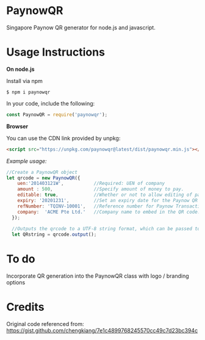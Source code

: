 # PaynowQR
Singapore Paynow QR generator for node.js and javascript.


# Usage Instructions

**On node.js**

Install via npm
```
$ npm i paynowqr
```

In your code, include the following:

```javascript
const PaynowQR = require('paynowqr');
```

**Browser**

You can use the CDN link provided by unpkg:

```html
<script src="https://unpkg.com/paynowqr@latest/dist/paynowqr.min.js"></script>
```



*Example usage:*

```javascript
//Create a PaynowQR object
let qrcode = new PaynowQR({
    uen:'201403121W',           //Required: UEN of company
    amount : 500,               //Specify amount of money to pay.
    editable: true,             //Whether or not to allow editing of payment amount. Defaults to false if amount is specified
    expiry: '20201231',         //Set an expiry date for the Paynow QR code (YYYYMMDD). If omitted, defaults to 5 years from current time.
    refNumber: 'TQINV-10001',   //Reference number for Paynow Transaction. Useful if you need to track payments for recouncilation.
    company:  'ACME Pte Ltd.'   //Company name to embed in the QR code. Optional.               
  });
  
  //Outputs the qrcode to a UTF-8 string format, which can be passed to a QR code generation script to generate the paynow QR
  let QRstring = qrcode.output();
```
# To do
Incorporate QR generation into the PaynowQR class with logo / branding options

# Credits
Original code referenced from:
https://gist.github.com/chengkiang/7e1c4899768245570cc49c7d23bc394c
